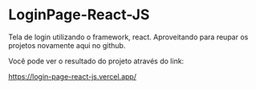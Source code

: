 # LoginPage-React-JS
Tela de login utilizando o framework, react. Aproveitando para reupar os projetos novamente aqui no github.

Você pode ver o resultado do projeto através do link:

https://login-page-react-js.vercel.app/
